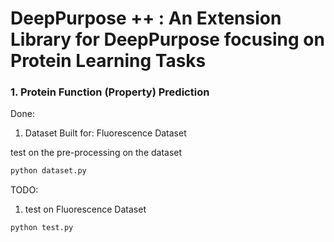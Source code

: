 # DeepPurpose ++ : An Extension Library for DeepPurpose focusing on Protein Learning Tasks



### 1. Protein Function (Property) Prediction


Done: 
1. Dataset Built for: Fluorescence Dataset 

test on the pre-processing on the dataset
```python
python dataset.py
```


TODO: 
1. test on Fluorescence Dataset 



```python
python test.py
```
